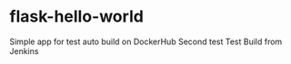 # flask-hello-world
Simple app for test auto build on DockerHub
Second test
Test Build from Jenkins

